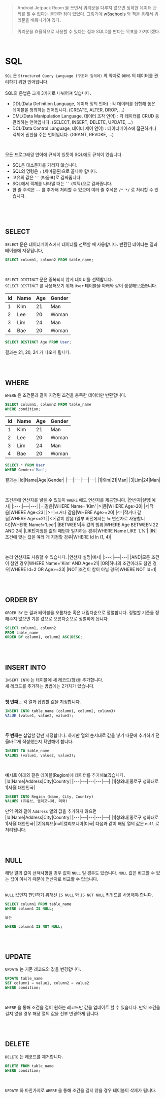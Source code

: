 > Android Jetpack Room 을 쓰면서 쿼리문을 다루지 않으면 정확한 데이터 관리를 할 수 없다는 불편한 점이 있었다. 그렇기에 [w3schools](https://www.w3schools.com/sql/default.asp) 와 책을 통해서 쿼리문을 배워나가야 겠다.  
> <br>
> 쿼리문을 효율적으로 사용할 수 있다는 점과 SQLD를 딴다는 목표를 가져야겠다.

<br>

# SQL
`SQL` 은 `Structured Query Language (구조화 질의어)` 의 약자로 `DBMS` 의 데이터를 관리하기 위한 언어입니다.  
<br>
SQL의 문법은 크게 3가지로 나뉘어져 있습니다.
- DDL(Data Definition Language, 데이터 정의 언어) :  각 데이터를 집합해 놓은 테이블을 정의하는 언어입니다. (CREATE, ALTER, DROP, ...)
- DML(Data Manipulation Language, 데이터 조작 언어) : 각 데이터를 CRUD 등 관리하는 언어입니다. (SELECT, INSERT, DELETE, UPDATE, ...)
- DCL(Data Control Language, 데이터 제어 언어) : 데이터베이스에 접근하거나 객체에 권한을 주는 언어입니다. (GRANT, REVOKE, ...)

<br>

모든 프로그래밍 언어에 규칙이 있듯이 SQL에도 규칙이 있습니다.
- SQL은 대소문자를 가리지 않습니다.
- SQL의 명령은 `;` (세미콜론)으로 끝나야 합니다.
- 고유의 값은 `''` (따옴표)로 감싸줍니다.
- SQL에서 객체를 나타낼 때는 ` `` ` (백틱)으로 감싸줍니다.
- 한 줄 주석은 `--` 를 추가해 처리할 수 있으며 여러 줄 주석은 `/* */` 로 처리할 수 있습니다.

<br>
<br>
<br>

## SELECT
`SELECT` 문은 데이터베이스에서 데이터를 선택할 때 사용합니다. 반환된 데이터는 결과 테이블에 저장됩니다,
```sql
SELECT column1, column2 FROM table_name;
```
<br>

`SELECT DISTINCT` 문은 중복되지 않게 데이터를 선택합니다.  
`SELECT DISTINCT` 를 사용해보기 위해 `User` 테이블을 아래와 같이 생성해보겠습니다.

|Id|Name|Age|Gender|
|---|---|---|---|
|1|Kim|21|Man|
|2|Lee|20|Woman|
|3|Lim|24|Man|
|4|Bae|20|Woman|

```sql
SELECT DISTINCT Age FROM User;
```
결과는 21, 20, 24 가 나오게 됩니다.

<br>
<br>

## WHERE
`WHERE` 은 조건문과 같이 지정된 조건을 충족한 데이터만 반환합니다.
```sql
SELECT column1, column2 FROM table_name
WHERE condition;
```

|Id|Name|Age|Gender|
|---|---|---|---|
|1|Kim|21|Man|
|2|Lee|20|Woman|
|3|Lim|24|Man|
|4|Bae|20|Woman|

```sql
SELECT * FROM User
WHERE Gender='Man';
```
결과는
|Id|Name|Age|Gender|
|---|---|---|---|
|1|Kim|21|Man|
|3|Lim|24|Man|

<br>

조건문에 연산자를 넣을 수 있듯이 `WHERE` 에도 연산자를 제공합니다.
|연산자|설명|예시|
|:---:|---|---|
|=|같음|WHERE Name='Kim'
|>|큼|WHERE Age>20|
|<|작음|WHERE Age<23|
|>=|크거나 같음|WHERE Age>=20|
|<=|작거나 같음|WHERE Age<=21|
|<>|같지 않음 (일부 버전에서는 != 연산자로 사용합니다)|WHERE Name!='Lee'|
|BETWEEN|두 값의 범위|WHERE Age BETWEEN 22 AND 24|
|LIKE|지정된 값의 패턴과 일치하는 경우|WHERE Name LIKE 'L%'|
|IN|조건에 맞는 값을 여러 개 지정할 경우|WHERE Id In (1, 4)|

<br>

논리 연산자도 사용할 수 있습니다.
|연산자|설명|예시|
|:---:|---|---|
|AND|모든 조건이 참인 경우|WHERE Name='Kim' AND Age=21|
|OR|하나의 조건이라도 참인 경우|WHERE Id=2 OR Age>=23|
|NOT|조건이 참이 아닐 경우|WHERE NOT Id=1|

<br>
<br>

## ORDER BY
`ORDER BY` 는 결과 테이블을 오름차순 혹은 내림차순으로 정렬합니다.  정렬할 기준을 정해주지 않으면 기본 값으로 오름차순으로 정렬하게 됩니다.
```sql
SELECT column1, column2
FROM table_name
ORDER BY column1, column2 ASC|DESC;
```

<br>
<br>

## INSERT INTO
`INSERT INTO` 는 테이블에 새 레코드(행)을 추가합니다.  
새 레코드를 추가하는 방법에는 2가지가 있습니다.  
<br>

**첫 번째**는 각 열과 삽입할 값을 지정합니다.
```sql
INSERT INTO table_name (column1, column2, column3)
VALUE (value1, value2, value3);
```

<br>

**두 번째**는 삽입할 값만 지정합니다. 하지만 열의 순서대로 값을 넣기 때문에 추가하기 전 올바르게 작성했는지 확인해야 합니다.
```sql
INSERT TO table_name
VALUES (value1, value2, value3);
```

<br>

예시로 아래와 같은 테이블(Region)에 데이터를 추가해보겠습니다.
|Id|Name|Address|City|Country|
|---|---|---|---|---|
|1|청와대|종로구 청와대로 1|서울|대한민국|
<br>

```sql
INSERT INTO Region (Name, City, Country)
VALUES (유튜브, 캘리포니아, 미국)
```
만약 위와 같이 `Address` 열의 값을 추가하지 않으면 
|Id|Name|Address|City|Country|
|---|---|---|---|---|
|1|청와대|종로구 청와대로 1|서울|대한민국|
|2|유튜브|null|캘리포니아|미국|
다음과 같이 해당 열의 값은 `null` 로 처리됩니다.

<br>
<br>

## NULL
해당 열의 값이 선택사항일 경우 값이 `NULL` 일 경우도 있습니다. `NULL` 값은 비교할 수 있는 값이 아니기 때문에 연산자로 비교할 수 없습니다.  
<br>

`NULL` 값인지 판단하기 위해선 `IS NULL` 와 `IS NOT NULL` 키워드를 사용해야 합니다.
```sql
SELECT column1 FROM table_name
WHERE column1 IS NULL;

또는

WHERE column1 IS NOT NULL;
```

<br>
<br>

## UPDATE
`UPDATE` 는 기존 레코드의 값을 변경합니다.
```sql
UPDATE table_name
SET column1 = value1, column2 = value2
WHERE condition;
```
<br>

`WHERE` 을 통해 조건을 걸어 원하는 레코드만 값을 업데이트 할 수 있습니다. 만약 조건을 걸지 않을 경우 해당 열의 값을 전부 변경하게 됩니다.

<br>
<br>

## DELETE
`DELETE` 는 레코드를 제거합니다.
```sql
DELETE FROM table_name
WHERE condition;
```
<br>

`UPDATE` 와 마찬가지로 `WHERE` 을 통해 조건을 걸지 않을 경우 테이블이 삭제가 됩니다.

<br>
<br>
